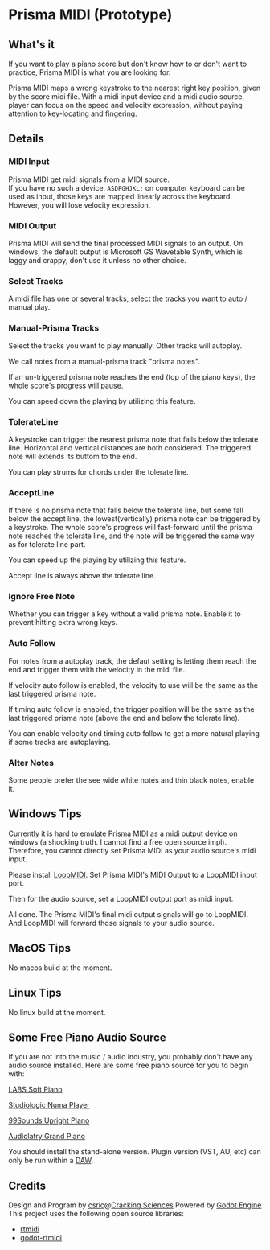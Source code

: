 # Prisma MIDI (Prototype)


## What's it
If you want to play a piano score but don't know how to or don't want to practice, Prisma MIDI is what you are looking for.


Prisma MIDI maps a wrong keystroke to the nearest right key position, given by the score midi file. With a midi input device and a midi audio source, player can focus on the speed and velocity expression, without paying attention to key-locating and fingering.

## Details
### MIDI Input
Prisma MIDI get midi signals from a MIDI source.   
If you have no such a device, `ASDFGHJKL;` on computer keyboard can be used as input, those keys are mapped linearly across the keyboard. However, you will lose velocity expression.

### MIDI Output
Prisma MIDI will send the final processed MIDI signals to an output. On windows, the default output is Microsoft GS Wavetable Synth, which is laggy and crappy, don't use it unless no other choice.

### Select Tracks
A midi file has one or several tracks, select the tracks you want to auto / manual play.

### Manual-Prisma Tracks
Select the tracks you want to play manually. Other tracks will autoplay. 

We call notes from a manual-prisma track "prisma notes".

If an un-triggered prisma note reaches the end (top of the piano keys), the whole score's progress will pause. 

You can speed down the playing by utilizing this feature.


### TolerateLine
A keystroke can trigger the nearest prisma note that falls below the tolerate line. Horizontal and vertical distances are both considered. The triggered note will extends its buttom to the end.

You can play strums for chords under the tolerate line.

### AcceptLine

If there is no prisma note that falls below the tolerate line, but some fall below the accept line, the lowest(vertically) prisma note can be triggered by a keystroke. The whole score's progress will fast-forward until the prisma note reaches the tolerate line, and the note will be triggered the same way as for tolerate line part.

You can speed up the playing by utilizing this feature.

Accept line is always above the tolerate line.



### Ignore Free Note
Whether you can trigger a key without a valid prisma note. Enable it to prevent hitting extra wrong keys.

### Auto Follow

For notes from a autoplay track, the defaut setting is letting them reach the end and trigger them with the velocity in the midi file.

If velocity auto follow is enabled, the velocity to use will be the same as the last triggered prisma note.

If timing auto follow is enabled, the trigger position will be the same as the last triggered prisma note (above the end and below the tolerate line).

You can enable velocity and timing auto follow to get a more natural playing if some tracks are autoplaying.


### Alter Notes
Some people prefer the see wide white notes and thin black notes, enable it.


## Windows Tips
Currently it is hard to emulate Prisma MIDI as a midi output device on windows (a shocking truth. I cannot find a free open source impl). Therefore, you cannot directly set Prisma MIDI as your audio source's midi input. 

Please install [LoopMIDI](https://www.tobias-erichsen.de/software/loopmidi.html). Set Prisma MIDI's MIDI Output to a LoopMIDI input port.

Then for the audio source, set a LoopMIDI output port as midi input.

All done. The Prisma MIDI's final midi output signals will go to LoopMIDI. And LoopMIDI will forward those signals to your audio source.


## MacOS Tips
No macos build at the moment.

## Linux Tips
No linux build at the moment.


## Some Free Piano Audio Source
If you are not into the music / audio industry, you probably don't have any audio source installed. Here are some free piano source for you to begin with:


[LABS Soft Piano](https://labs.spitfireaudio.com/soft-piano)

[Studiologic Numa Player](https://www.studiologic-music.com/products/numaplayer/)

[99Sounds Upright Piano](https://99sounds.sellfy.store/p/8vh6xs/)

[Audiolatry Grand Piano](https://audiolatry.com/products/grand-piano)


You should install the stand-alone version. Plugin version (VST, AU, etc) can only be run within a [DAW](https://en.wikipedia.org/wiki/Digital_audio_workstation).







## Credits
Design and Program by [csric](https://csric.github.io/blog/)@[Cracking Sciences](https://cracking-sciences.github.io/)
Powered by [Godot Engine](https://godotengine.org/)
This project uses the following open source libraries:
- [rtmidi](https://github.com/thestk/rtmidi)
- [godot-rtmidi](https://github.com/NullMember/godot-rtmidi)